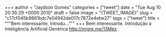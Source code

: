 
+++
author = "Jaydson Gomes"
categories = ["tweet"]
date = "Tue Aug 10 20:35:29 +0000 2010"
draft = false
image = "{TWEET_IMAGE}"
slug = "c17cf045b9861bdc7e04942de017c7872e4ebe27"
tags = ["tweet"]
title = """Bem interessante. Introdu..."""
+++
Bem interessante. Introdução à Inteligência Artificial Genérica http://migre.me/13Mez
